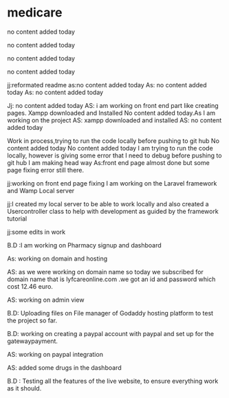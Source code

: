 # medicare
no content added today

no content added today

no content added today

no content added today

jj:reformated readme
as:no content added today
As: no content added today
As: no content added today

Jj: no content added today
AS: i am working on front end part like creating pages.
Xampp downloaded and Installed
No content added today.As I am working on the project
AS: xampp downloaded and installed
AS: no content added today

Work in process,trying to run the code locally before pushing to git hub
No content added today
No content added today
I am trying to run the code locally, however is giving some error that I need to debug before pushing to git hub
I am making head way 
As:front end page almost done but some page fixing error still there.

jj:working on front end page fixing
I am working on the Laravel framework and Wamp Local server

jj:I created my local server to be able to work locally and also created a Usercontroller class to help with development as guided by the framework tutorial

jj:some edits in work

B.D :I am working on Pharmacy signup and dashboard

As: working on domain and hosting


AS: as we were working on domain name so today we subscribed for domain name that is lyfcareonline.com .we got an id and password which cost 12.46 euro.

AS: working on admin view

B.D: Uploading files on File manager of Godaddy hosting platform to test the project so far. 

B.D: working on creating a paypal account with paypal and set up for the gatewaypayment.

AS: working on paypal integration

AS: added some drugs in the dashboard


B.D : Testing all the features of the live website, to ensure everything work as it should.
